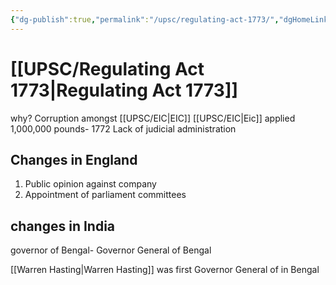 ```yaml
---
{"dg-publish":true,"permalink":"/upsc/regulating-act-1773/","dgHomeLink":true,"dgPassFrontmatter":false}
---
```


# [[UPSC/Regulating Act 1773|Regulating Act 1773]]
why? Corruption amongst [[UPSC/EIC|EIC]]
[[UPSC/EIC|Eic]] applied 1,000,000 pounds- 1772
Lack of judicial administration
 
## Changes in England
1. Public opinion against company
2. Appointment of parliament committees

## changes in India
governor of Bengal- Governor General of Bengal

[[Warren Hasting|Warren Hasting]] was first Governor General of in Bengal
